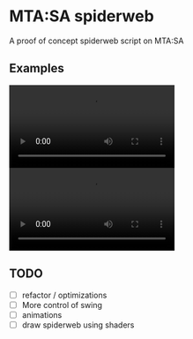 # MTA:SA spiderweb

A proof of concept spiderweb script on MTA:SA

## Examples
<video controls src="examples/spiderweb-0.1.0-1.mp4" title="spiderweb - Example 1"></video>
<video controls src="examples/spiderweb-0.1.0-2.mp4" title="spiderweb - Example 2"></video>

## TODO
- [ ] refactor / optimizations
- [ ] More control of swing
- [ ] animations
- [ ] draw spiderweb using shaders
